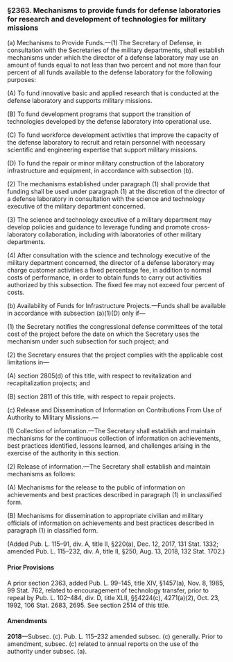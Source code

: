 ### §2363. Mechanisms to provide funds for defense laboratories for research and development of technologies for military missions ###

(a) Mechanisms to Provide Funds.—(1) The Secretary of Defense, in consultation with the Secretaries of the military departments, shall establish mechanisms under which the director of a defense laboratory may use an amount of funds equal to not less than two percent and not more than four percent of all funds available to the defense laboratory for the following purposes:

(A) To fund innovative basic and applied research that is conducted at the defense laboratory and supports military missions.

(B) To fund development programs that support the transition of technologies developed by the defense laboratory into operational use.

(C) To fund workforce development activities that improve the capacity of the defense laboratory to recruit and retain personnel with necessary scientific and engineering expertise that support military missions.

(D) To fund the repair or minor military construction of the laboratory infrastructure and equipment, in accordance with subsection (b).

(2) The mechanisms established under paragraph (1) shall provide that funding shall be used under paragraph (1) at the discretion of the director of a defense laboratory in consultation with the science and technology executive of the military department concerned.

(3) The science and technology executive of a military department may develop policies and guidance to leverage funding and promote cross-laboratory collaboration, including with laboratories of other military departments.

(4) After consultation with the science and technology executive of the military department concerned, the director of a defense laboratory may charge customer activities a fixed percentage fee, in addition to normal costs of performance, in order to obtain funds to carry out activities authorized by this subsection. The fixed fee may not exceed four percent of costs.

(b) Availability of Funds for Infrastructure Projects.—Funds shall be available in accordance with subsection (a)(1)(D) only if—

(1) the Secretary notifies the congressional defense committees of the total cost of the project before the date on which the Secretary uses the mechanism under such subsection for such project; and

(2) the Secretary ensures that the project complies with the applicable cost limitations in—

(A) section 2805(d) of this title, with respect to revitalization and recapitalization projects; and

(B) section 2811 of this title, with respect to repair projects.

(c) Release and Dissemination of Information on Contributions From Use of Authority to Military Missions.—

(1) Collection of information.—The Secretary shall establish and maintain mechanisms for the continuous collection of information on achievements, best practices identified, lessons learned, and challenges arising in the exercise of the authority in this section.

(2) Release of information.—The Secretary shall establish and maintain mechanisms as follows:

(A) Mechanisms for the release to the public of information on achievements and best practices described in paragraph (1) in unclassified form.

(B) Mechanisms for dissemination to appropriate civilian and military officials of information on achievements and best practices described in paragraph (1) in classified form.

(Added Pub. L. 115–91, div. A, title II, §220(a), Dec. 12, 2017, 131 Stat. 1332; amended Pub. L. 115–232, div. A, title II, §250, Aug. 13, 2018, 132 Stat. 1702.)

#### Prior Provisions ####

A prior section 2363, added Pub. L. 99–145, title XIV, §1457(a), Nov. 8, 1985, 99 Stat. 762, related to encouragement of technology transfer, prior to repeal by Pub. L. 102–484, div. D, title XLII, §§4224(c), 4271(a)(2), Oct. 23, 1992, 106 Stat. 2683, 2695. See section 2514 of this title.

#### Amendments ####

**2018**—Subsec. (c). Pub. L. 115–232 amended subsec. (c) generally. Prior to amendment, subsec. (c) related to annual reports on the use of the authority under subsec. (a).